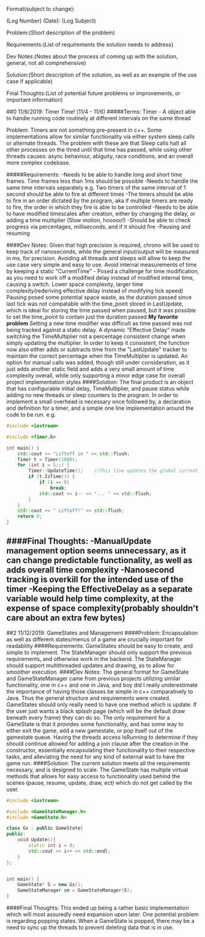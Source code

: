Format(subject to change):

(Log Number) (Date): (Log Subject)

Problem:(Short description of the problem)

Requirements:(List of requirements the solution needs to address)

Dev Notes:(Notes about the process of coming up with the solution, general, not all comprehensive)

Solution:(Short description of the solution, as well as an example of the use case if applicable)

Final Thoughts:(List of potential future problems or improvements, or important information)

##0 11/6/2019: Timer Time! (11/4 - 11/6)
#####Terms: 
Timer - A object able to handle running code routinely at different intervals on the same thread

Problem: Timers are not something pre-present in c++. Some implementations allow for similar functionality via either system sleep calls or alternate threads. The problem with these are that Sleep calls halt all other processes on the thred until that time has passed, while using other threads causes: async behaviour, abiguity, race conditions, and an overall more complex codebase.

#####Requirements:
-Needs to be able to handle long and short time frames. Time frames less than 1ms should be possible
-Needs to handle the same time intervals separately
    e.g. Two timers of the same interval of 1 second should be able to fire at different times
-The timers should be able to fire in an order dictated by the program, aka if multiple timers are ready to fire, the order in which they fire is able to be controlled
-Needs to be able to have modified timescales after creation, either by changing the delay, or adding a time multiplier (Slow motion, hooooo!)
-Should be able to check progress via percentages, milliseconds, and if it should fire
-Pausing and resuming

####Dev Notes: 
Given that high precision is required, chrono will be used to keep track of nanoseconds, while the general input/output will be measured in ms, for precision.
Avoiding all threads and sleeps will allow to keep the use case very simple and easy to use.
Avoid internal measurements of time by keeping a static "CurrentTime" - Posed a challenge for time modification, as you need to work off a modified delay instead of modified internal time, causing a switch. Lower space complexity, larger time complexity(rederiving effective delay instead of modifying tick speed)
Pausing posed some potential space waste, as the duration passed since last tick was not compatable with the time_point stored in LastUpdate, which is ideal for storing the time passed when paused, but it was possible to set the time_point to contain just the duration passed
**My favorite problem** Setting a new time modifier was difficult as time passed was not being tracked against a static delay. A dynamic "Effective Delay" made switching the TimeMultiplier not a percentage consistent change when simply updating the multiplier. In order to keep it consistent, the function now also either adds or subtracts time from the "LastUpdate" tracker to maintain the correct percentage when the TimeMultiplier is updated.
An option for manual calls was added, though still under consideration, as it just adds another static field and adds a very small amount of time complexity overall, while only supporting a minor edge case for overall project implementation styles
####Solution:
The final product is an object that has configurable initial delay, TimeMultiplier, and pause status while adding no new threads or sleep counters to the program. In order to implement a small overhead is necessary once followed by, a declaration and definition for a timer, and a simple one line implementation around the code to be run. e.g.

```c++
#include <iostream>

#include <Timer.h>

int main() {
    std::cout << "Liftoff in " << std::flush;
    Timer t = Timer(1000);
    for (int i = 5;;) {
        Timer::UpdateTime();    //This line updates the global current time REQUIRED
        if (t.IsTime()) {
            if (i == 0)
                break;
            std::cout << i-- << "... " << std::flush;
        }
    }
    std::cout << " Liftoff!" << std::flush;
    return 0;
}
```
####Final Thoughts:
-ManualUpdate management option seems unnecessary, as it can change predictable functionality, as well as adds overall time complexity
-Nanosecond tracking is overkill for the intended use of the timer
-Keeping the EffectiveDelay as a separate variable would help time complexity, at the expense of space complexity(probably shouldn't care about an extra few bytes)
----------------------------------------------

##2 11/12/2019: GameStates and Management
####Problem: 
Encapsulation as well as different states/menus of a game are crucially important for readability
####Requirements: 
GameStates should be easy to create, and simple to implement.
The StateManager should only support the previous requirements, and otherwise work in the backend.
The StateManager should support multithreaded updates and drawing, as to allow for smoother execution.
####Dev Notes: 
The general format for GameState and GameStateManager came from previous projects utilizing similar functionality, one in c++ and one in Java, and boy did I really underestimate the importance of having those classes be simple in c++ comparatively to Java. Thus the general structure and requirements were created.
GameStates should only really need to have one method which is update. If the user just wants a black splash page (which will be the default draw beneath every frame) they can do so. The only requirement for a GameState is that it provides some functionality, and has some way to either exit the game, add a new gamestate, or pop itself out of the gamestate queue.
Having the threads access IsRunning to determine if they should continue allowed for adding a join clause after the creation in the constructor, essentially encapsulating their functionality to their respective tasks, and alleviating the need for any kind of external wait to have the game run.
####Solution: 
The current solution meets all the requirements necessary, and is designed to scale. The GameState has multiple virtual methods that allows for easy access to functionality used behind the scenes (pause, resume, update, draw, ect) which do not get called by the user.
```c++
#include <iostream>

#include <GameStateManager.h>
#include <GameState.h>

class Gs : public GameState{
public:
    void Update(){
        static int i = 0;
        std::cout << i++ << std::endl;
    }
};


int main() {
    GameState* S = new Gs();
    GameStateManager sm = GameStateManager(S);
}
```

####Final Thoughts:
This ended up being a rather basic implementation which will most assuredly need expansion upon later.
One potential problem is regarding popping states. When a GameState is popped, there may be a need to sync up the threads to prevent deleting data that is in use.